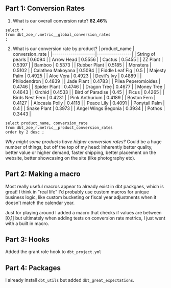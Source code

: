 ## Part 1: Conversion Rates

1. What is our overall conversion rate? **62.46%**

```
select *
from dbt_zoe_r.metric__global_conversion_rates
;
```

2. What is our conversion rate by product?
| product_name        | conversion_rate |
|---------------------|-----------------|
| String of pearls    | 0.6094          |
| Arrow Head          | 0.5556          |
| Cactus              | 0.5455          |
| ZZ Plant            | 0.5397          |
| Bamboo              | 0.5373          |
| Rubber Plant        | 0.5185          |
| Monstera            | 0.5102          |
| Calathea Makoyana   | 0.5094          |
| Fiddle Leaf Fig     | 0.5             |
| Majesty Palm        | 0.4925          |
| Aloe Vera           | 0.4923          |
| Devil's Ivy         | 0.4889          |
| Philodendron        | 0.4839          |
| Jade Plant          | 0.4783          |
| Pilea Peperomioides | 0.4746          |
| Spider Plant        | 0.4746          |
| Dragon Tree         | 0.4677          |
| Money Tree          | 0.4643          |
| Orchid              | 0.4533          |
| Bird of Paradise    | 0.45            |
| Ficus               | 0.4265          |
| Birds Nest Fern     | 0.4231          |
| Pink Anthurium      | 0.4189          |
| Boston Fern         | 0.4127          |
| Alocasia Polly      | 0.4118          |
| Peace Lily          | 0.4091          |
| Ponytail Palm       | 0.4             |
| Snake Plant         | 0.3973          |
| Angel Wings Begonia | 0.3934          |
| Pothos              | 0.3443          |


```
select product_name, conversion_rate
from dbt_zoe_r.metric__product_conversion_rates
order by 2 desc ; 
```

_Why might some products have higher conversion rates?_ Could be a huge number of things, but off the top of my head: inherently better quality, better value or higher demand, faster shipping, better placement on the website, better showcasing on the site (like photography etc).

## Part 2: Making a macro
Most really useful macros appear to already exist in dbt packgaes, which is great! I think in "real life" I'd probably use custom macros for unique business logic, like custom bucketing or fiscal year adjustments when it doesn't match the calendar year. 

Just for playing around I added a macro that checks if values are between [0,1] but ultimately when adding tests on conversion rate metrics, I just went with a built in macro.

## Part 3: Hooks
Added the grant role hook to `dbt_project.yml`

## Part 4: Packages
I already install `dbt_utils` but added `dbt_great_expectations`.
